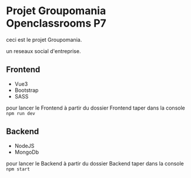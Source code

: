 # Projet Groupomania Openclassrooms P7

ceci est le projet Groupomania.

un reseaux social d'entreprise.


## Frontend 

- Vue3
- Bootstrap
- SASS

pour lancer le Frontend
à partir du dossier Frontend
taper dans la console 
`npm run dev`

## Backend

- NodeJS
- MongoDb

pour lancer le Backend
à partir du dossier Backend
taper dans la console 
`npm start`
